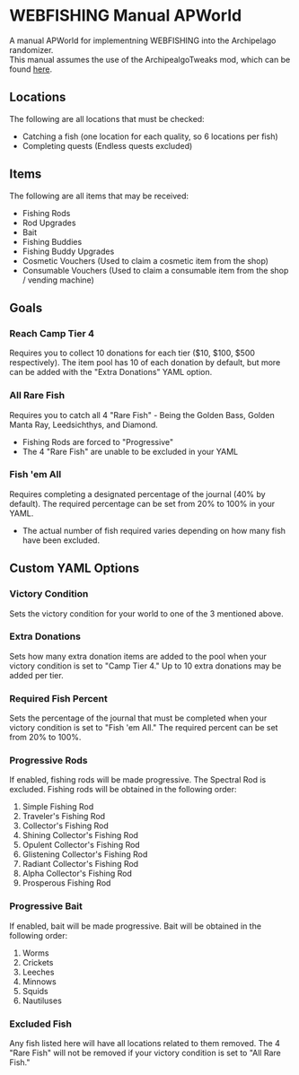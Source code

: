 # WEBFISHING Manual APWorld
A manual APWorld for implementning WEBFISHING into the Archipelago randomizer.  
This manual assumes the use of the ArchipealgoTweaks mod, which can be found [here](https://github.com/Eszenn/Webfishing-Archipelago-Tweaks).

## Locations
The following are all locations that must be checked:
- Catching a fish (one location for each quality, so 6 locations per fish)
- Completing quests (Endless quests excluded)

## Items
The following are all items that may be received:
- Fishing Rods
- Rod Upgrades
- Bait
- Fishing Buddies
- Fishing Buddy Upgrades
- Cosmetic Vouchers (Used to claim a cosmetic item from the shop)
- Consumable Vouchers (Used to claim a consumable item from the shop / vending machine)

## Goals
### Reach Camp Tier 4
Requires you to collect 10 donations for each tier ($10, $100, $500 respectively). The item pool has 10 of each donation by default, but more can be added with the "Extra Donations" YAML option.
### All Rare Fish
Requires you to catch all 4 "Rare Fish" - Being the Golden Bass, Golden Manta Ray, Leedsichthys, and Diamond.
- Fishing Rods are forced to "Progressive"
- The 4 "Rare Fish" are unable to be excluded in your YAML
### Fish 'em All
Requires completing a designated percentage of the journal (40% by default). The required percentage can be set from 20% to 100% in your YAML.
- The actual number of fish required varies depending on how many fish have been excluded.

## Custom YAML Options
### Victory Condition
Sets the victory condition for your world to one of the 3 mentioned above.

### Extra Donations
Sets how many extra donation items are added to the pool when your victory condition is set to "Camp Tier 4." Up to 10 extra donations may be added per tier.

### Required Fish Percent
Sets the percentage of the journal that must be completed when your victory condition is set to "Fish 'em All." The required percent can be set from 20% to 100%.

### Progressive Rods
If enabled, fishing rods will be made progressive. The Spectral Rod is excluded. Fishing rods will be obtained in the following order:
1. Simple Fishing Rod
2. Traveler's Fishing Rod
3. Collector's Fishing Rod
4. Shining Collector's Fishing Rod
5. Opulent Collector's Fishing Rod
6. Glistening Collector's Fishing Rod
7. Radiant Collector's Fishing Rod
8. Alpha Collector's Fishing Rod
9. Prosperous Fishing Rod

### Progressive Bait
If enabled, bait will be made progressive. Bait will be obtained in the following order:
1. Worms
2. Crickets
3. Leeches
4. Minnows
5. Squids
6. Nautiluses

### Excluded Fish
Any fish listed here will have all locations related to them removed. The 4 "Rare Fish" will not be removed if your victory condition is set to "All Rare Fish." 
